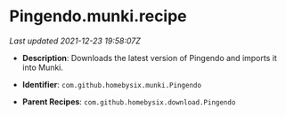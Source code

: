 # Pingendo.munki.recipe

_Last updated 2021-12-23 19:58:07Z_

- **Description**: Downloads the latest version of Pingendo and imports it into Munki.

- **Identifier**: `com.github.homebysix.munki.Pingendo`

- **Parent Recipes**: `com.github.homebysix.download.Pingendo`
